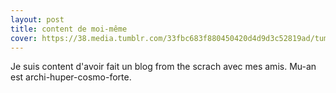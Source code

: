 ```yaml
---
layout: post
title: content de moi-même
cover: https://38.media.tumblr.com/33fbc683f880450420d4d9d3c52819ad/tumblr_nbr3wy2hAa1t0gtsfo1_400.gif
---
```


Je suis content d'avoir fait un blog from the scrach avec mes amis. 
Mu-an est archi-huper-cosmo-forte. 
